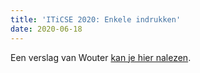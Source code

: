 ```yaml
---
title: 'ITiCSE 2020: Enkele indrukken'
date: 2020-06-18
---
```


Een verslag van Wouter [kan je hier nalezen](https://brainbaking.com/post/2020/06/iticse-2020/).
